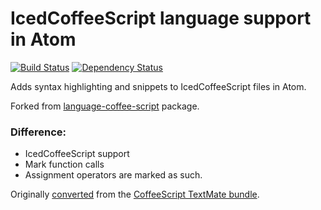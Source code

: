 # IcedCoffeeScript language support in Atom
[![Build Status](https://travis-ci.org/hgGeorg/language-coffee-script-on-ice.svg?branch=master)](https://travis-ci.org/hgGeorg/language-coffee-script-on-ice)
[![Dependency Status](https://david-dm.org/atom/language-coffee-script.svg)](https://david-dm.org/atom/language-coffee-script)

Adds syntax highlighting and snippets to IcedCoffeeScript files in Atom.

Forked from [language-coffee-script](https://github.com/atom/language-coffee-script) package.

### Difference:

*   IcedCoffeeScript support
*   Mark function calls
*   Assignment operators are marked as such.

Originally [converted](http://atom.io/docs/latest/converting-a-text-mate-bundle) from the [CoffeeScript TextMate bundle](https://github.com/jashkenas/coffee-script-tmbundle).
